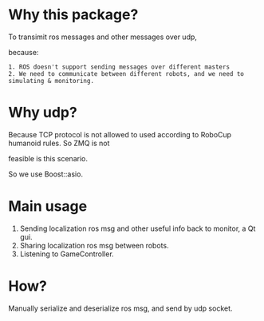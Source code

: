 Why this package?
===

To transimit ros messages and other messages over udp, 

because: 

    1. ROS doesn't support sending messages over different masters
    2. We need to communicate between different robots, and we need to simulating & monitoring.

Why udp?
===

Because TCP protocol is not allowed to used according to RoboCup humanoid rules. So ZMQ is not 

feasible is this scenario.


So we use Boost::asio.


Main usage
===

1. Sending localization ros msg and other useful info back to monitor, a Qt gui.
2. Sharing localization ros msg between robots.
3. Listening to GameController.


How?
===

Manually serialize and deserialize ros msg, and send by udp socket.
